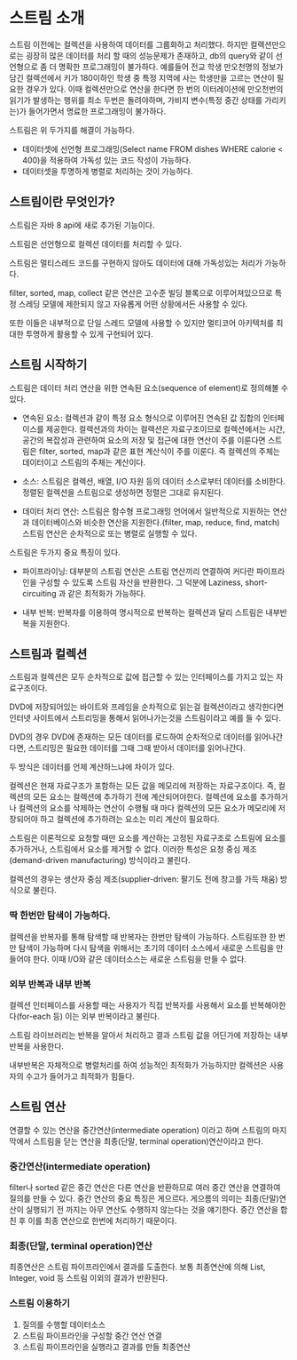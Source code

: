 # 스트림 소개

스트림 이전에는 컬렉션을 사용하여 데이터를 그룹화하고 처리했다. 하지만 컬렉션만으로는 굉장히 많은 데이터를 처리 할 때의 성능문제가 존재하고, db의 query와 같이 선언형으로 좀 더 명확한 프로그래밍이 불가하다. 예를들어 전교 학생 만오천명의 정보가 담긴 컬렉션에서 키가 180이하인 학생 중 특정 지역에 사는 학생만을 고르는 연산이 필요한 경우가 있다. 이때 컬렉션만으로 연산을 한다면 한 번의 이터레이션에 만오천번의 읽기가 발생하는 행위를 최소 두번은 돌려야하며, 가비지 변수(특정 중간 상태를 가리키는)가 들어가면서 명료한 프로그래밍이 불가하다.

스트림은 위 두가지를 해결이 가능하다.

- 데이터셋에 선언형 프로그래밍(Select name FROM dishes WHERE calorie < 400)을 적용하여 가독성 있는 코드 작성이 가능하다.
- 데이터셋을 투명하게 병렬로 처리하는 것이 가능하다.

## 스트림이란 무엇인가?

스트림은 자바 8 api에 새로 추가된 기능이다.

스트림은 선언형으로 컬렉션 데이터를 처리할 수 있다.

스트림은 멀티스레드 코드를 구현하지 않아도 데이터에 대해 가독성있는 처리가 가능하다.

filter, sorted, map, collect 같은 연산은 고수준 빌딩 블록으로 이루어져있으므로 특정 스레딩 모델에 제한되지 않고 자유롭게 어떤 상황에서든 사용할 수 있다.

또한 이들은 내부적으로 단일 스레드 모델에 사용할 수 있지만 멀티코어 아키텍처를 최대한 투명하게 활용할 수 있게 구현되어 있다.

## 스트림 시작하기

스트림은 데이터 처리 연산을 위한 연속된 요소(sequence of element)로 정의해볼 수 있다.

- 연속된 요소: 컬렉션과 같이 특정 요소 형식으로 이루어진 연속된 값 집합의 인터페이스를 제공한다. 컬렉션과의 차이는 컬렉션은 자료구조이므로 컬렉션에서는 시간, 공간의 복잡성과 관련하여 요소의 저장 및 접근에 대한 연산이 주를 이룬다면 스트림은 filter, sorted, map과 같은 표현 계산식이 주를 이룬다. 즉 컬렉션의 주체는 데이터이고 스트림의 주체는 계산이다.

- 소스: 스트림은 컬렉션, 배열, I/O 자원 등의 데이터 소스로부터 데이터를 소비한다. 정렬된 컬렉션을 스트림으로 생성하면 정렬은 그대로 유지된다.

- 데이터 처리 연산: 스트림은 함수형 프로그래밍 언어에서 일반적으로 지원하는 연산과 데이터베이스와 비슷한 연산을 지원한다.(filter, map, reduce, find, match) 스트림 연산은 순차적으로 또는 병렬로 실행할 수 있다.

스트림은 두가지 중요 특징이 있다.

- 파이프라이닝: 대부분의 스트림 연산은 스트림 연산끼리 연결하여 커다란 파이프라인을 구성할 수 있도록 스트림 자산을 반환한다. 그 덕분에 Laziness, short-circuiting 과 같은 최적화가 가능하다.

- 내부 반복: 반복자를 이용하여 명시적으로 반복하는 컬렉션과 달리 스트림은 내부반복을 지원한다.


## 스트림과 컬렉션

스트림과 컬렉션은 모두 순차적으로 값에 접근할 수 있는 인터페이스를 가지고 있는 자료구조이다.

DVD에 저장되어있는 바이트와 프레임을 순차적으로 읽는걸 컬렉션이라고 생각한다면
인터넷 사이트에서 스트리밍을 통해서 읽어나가는것을 스트림이라고 예를 들 수 있다.

DVD의 경우 DVD에 존재하는 모든 데이터를 로드하여 순차적으로 데이터를 읽어나간다면,
스트리밍은 필요한 데이터를 그때 그때 받아서 데이터를 읽어나간다.

두 방식은 데이터를 언제 계산하느냐에 차이가 있다.

컬렉션은 현재 자료구조가 포함하는 모든 값을 메모리에 저장하는 자료구조이다. 즉, 컬렉션의 모든 요소는 컬렉션에 추가하기 전에 계산되어야한다. 컬렉션에 요소를 추가하거나 컬렉션의 요소를 삭제하는 연산이 수행될 때 마다 컬렉션의 모든 요소가 메모리에 저장되어야 하고 컬렉션에 추가하려는 요소는 미리 계산이 필요하다.

스트림은 이론적으로 요청할 때만 요소를 계산하는 고정된 자료구조로 스트림에 요소를 추가하거나, 스트림에서 요소를 제거할 수 없다. 이러한 특성은 요청 중심 제조(demand-driven manufacturing) 방식이라고 불린다.

컬렉션의 경우는 생산자 중심 제조(supplier-driven: 팔기도 전에 창고를 가득 채움) 방식으로 불린다.

### 딱 한번만 탐색이 가능하다.

컬렉션을 반복자를 통해 탐색할 때 반복자는 한번만 탐색이 가능하다.
스트림또한 한 번만 탐색이 가능하며 다시 탐색을 위해서는 초기의 데이터 소스에서 새로운 스트림을 만들어야 한다. 이때 I/O와 같은 데이터소스는 새로운 스트림을 만들 수 없다.

### 외부 반복과 내부 반복

컬렉션 인터페이스를 사용할 때는 사용자가 직접 반복자를 사용해서 요소를 반복해야한다(for-each 등) 이는 외부 반복이라고 불린다.

스트림 라이브러리는 반복을 알아서 처리하고 결과 스트림 값을 어딘가에 저장하는 내부반복을 사용한다.

내부반복은 자체적으로 병렬처리를 하여 성능적인 최적화가 가능하지만 컬렉션은 사용자의 수고가 들어가고 최적화가 힘들다.

## 스트림 연산

연결할 수 있는 연산을 중간연산(intermediate operation) 이라고 하며 스트림의 마지막에서 스트림을 닫는 연산을 최종(단말, terminal operation)연산이라고 한다.

### 중간연산(intermediate operation)

filter나 sorted 같은 중간 연산은 다른 연산을 반환하므로 여러 중간 연산을 연결하여 질의를 만들 수 있다. 중간 연산의 중요 특징은 게으르다. 게으름의 의미는 최종(단말)연산이 실행되기 전 까지는 아무 연산도 수행하지 않는다는 것을 얘기한다. 중간 연산을 합친 후 이를 최종 연산으로 한번에 처리하기 때문이다.

### 최종(단말, terminal operation)연산

최종연산은 스트림 파이프라인에서 결과를 도출한다. 보통 최종연산에 의해 List, Integer, void 등 스트림 이외의 결과가 반환된다.

### 스트림 이용하기

1. 질의를 수행할 데이터소스
2. 스트림 파이프라인을 구성할 중간 연산 연결
3. 스트림 파이프라인을 실행라고 결과를 만들 최종연산

